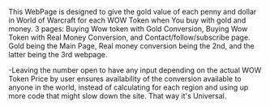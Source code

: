This WebPage is designed to give the gold value of each penny and dollar in World of Warcraft for each WOW Token when You buy with gold and money.
3 pages: Buying Wow token with Gold Conversion, Buying Wow Token with Real Money Conversion, and Contact/follow/subscribe page.
Gold being the Main Page, Real money conversion being the 2nd, and the latter being the 3rd webpage. 

-Leaving the number open to have any input depending on the actual WOW Token Price by user ensures availability of the conversion available
to anyone in the world, instead of calculating for each region and using up more code that might slow down the site. That way
it's Universal. 
